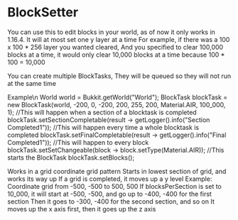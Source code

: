 # BlockSetter

You can use this to edit blocks in your world, as of now it only works in 1.16.4.
It will at most set one y layer at a time
For example, if there was a 100 x 100 * 256 layer you wanted cleared,
And you specified to clear 100,000 blocks at a time, it would only clear
10,000 blocks at a time because 100 * 100 = 10,000

You can create multiple BlockTasks,
They will be queued so they will not
run at the same time

Example\n
World world = Bukkit.getWorld("World");
BlockTask blockTask = new BlockTask(world, -200, 0, -200, 200, 255, 200, Material.AIR, 100_000, 1);
//This will happen when a section of a blocktask is completed
blockTask.setSectionCompletable(result -> getLogger().info("Section Completed1"));
//This will happen every time a whole blocktask is completed
blockTask.setFinalCompletable(result -> getLogger().info("Final Completed1"));
//This will happen to every block
blockTask.setSetChangeable(block -> block.setType(Material.AIR));
//This starts the BlockTask
blockTask.setBlocks();


Works in a grid coordinate grid pattern
Starts in lowest section of grid, and works its way up
If a grid is completed, it moves up a y level
Example: Coordinate grid from -500, -500 to 500, 500
If blocksPerSection is set to 10_000, it will start at
-500, -500, and go up to -400, -400 for the first section
Then it goes to -300, -400 for the second section, and so on
It moves up the x axis first, then it goes up the z axis
